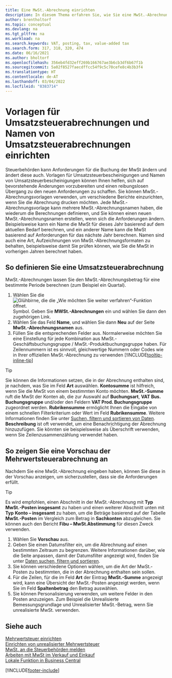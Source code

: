 ```yaml
---
title: Eine MwSt.-Abrechnung einrichten
description: In diesem Thema erfahren Sie, wie Sie eine MwSt.-Abrechnungsvorlage und die Namen der MwSt.-Abrechnungen festlegen, um den sich ändernden Anforderungen der Steuerbehörden gerecht zu werden.
author: brentholtorf
ms.topic: conceptual
ms.devlang: na
ms.tgt_pltfrm: na
ms.workload: na
ms.search.keywords: VAT, posting, tax, value-added tax
ms.search.form: 317, 318, 320, 474
ms.date: 06/16/2021
ms.author: bholtorf
ms.openlocfilehash: 356eb4fd32eff269b166767ae3b6cb3df6b67f1b
ms.sourcegitcommit: 5a02f8527faecdffcc54f9c5c70cefe8c4b3b3f4
ms.translationtype: HT
ms.contentlocale: de-AT
ms.lasthandoff: 03/04/2022
ms.locfileid: "8383714"
---
```

# <a name="set-up-vat-statement-templates-and-vat-statement-names"></a>Vorlagen für Umsatzsteuerabrechnungen und Namen von Umsatzsteuerabrechnungen einrichten

Steuerbehörden kann Anforderungen für die Buchung der MwSt ändern und ändert diese auch. Vorlagen für Umsatzsteuerbescheinigungen und Namen von Umsatzsteuerbescheinigungen können Ihnen helfen, sich auf bevorstehende Änderungen vorzubereiten und einen reibungslosen Übergang zu den neuen Anforderungen zu schaffen. Sie können MwSt.-Abrechnungsvorlagen verwenden, um verschiedene Berichte einzurichten, wenn Sie die Abrechnung drucken möchten. Jede MwSt.-Abrechnungsvorlage kann mehrere MwSt.-Abrechnungsnamen haben, die wiederum die Berechnungen definieren, und Sie können einen neuen MwSt.-Abrechnungsnamen erstellen, wenn sich die Anforderungen ändern. Beispielsweise kann ein Name die MwSt für dieses Jahr basierend auf dem aktuellen Bedarf berechnen, und ein anderer Name kann die MwSt basierend auf Anforderungen für das nächste Jahr berechnen. Namen sind auch eine Art, Aufzeichnungen von MwSt.-Abrechnungsformaten zu behalten, beispielsweise damit Sie prüfen können, wie Sie die MwSt in vorherigen Jahren berechnet haben.

## <a name="to-define-a-vat-statement"></a>So definieren Sie eine Umsatzsteuerabrechnung

MwSt.-Abrechnungen lassen Sie den MwSt.-Abrechnungsbetrag für eine bestimmte Periode berechnen (zum Beispiel ein Quartal).

1. Wählen Sie die ![Glühbirne, die die „Wie möchten Sie weiter verfahren“-Funktion öffnet.](media/ui-search/search_small.png "Tell Me-Funktion") Symbol. Geben Sie **MWSt.-Abrechnungen** ein und wählen Sie dann den zugehörigen Link.  
2. Wählen Sie das Feld **Name**, und wählen Sie dann **Neu** auf der Seite **MwSt.-Abrechnungsnamen** aus.
3. Füllen Sie die entsprechenden Felder aus. Normalerweise möchten Sie eine Einstellung für jede Kombination aus MwSt.-Geschäftsbuchungsgruppe / MwSt.-Produktbuchungsgruppe haben. Für Zeilennummern ist es sinnvoll, gleichwertige Nummern oder Codes wie in Ihrer offiziellen MwSt.-Abrechnung zu verwenden [!INCLUDE[tooltip-inline-tip](includes/tooltip-inline-tip_md.md)]  

> [!Tip]
> Sie können die Informationen setzen, die in der Abrechnung enthalten sind, je nachdem, was Sie im Feld **Art** auswählen. **Kontosumme** ist hilfreich, wenn Sie die MwSt von einem bestimmten Konto möchten.
**MwSt.-Summe** ruft die MwSt der Konten ab, die zur Auswahl auf **Buchungsart**, **VAT Bus. Buchungsgruppe** und/oder den Feldern **VAT Prod. Buchungsgruppe** zugeordnet werden. **Rubrikensumme** ermöglicht Ihnen die Eingabe von einem schnellen Filterkriterium oder Wert im Feld **Rubrikensumme**. Weitere Informationen finden Sie unter [Suchen, filtern und sortieren von Daten](ui-enter-criteria-filters.md). **Beschreibung** ist oft verwendet, um eine Benachrichtigung der Abrechnung hinzuzufügen. Sie könnten sie beispielsweise als Überschrift verwenden, wenn Sie Zeilenzusammenzählung verwendet haben.

## <a name="to-preview-the-vat-statement"></a>So zeigen Sie eine Vorschau der Mehrwertsteuerabrechnung an

Nachdem Sie eine MwSt.-Abrechnung eingeben haben, können Sie diese in der Vorschau anzeigen, um sicherzustellen, dass sie die Anforderungen erfüllt.
> [!Tip]
> Es wird empfohlen, einen Abschnitt in der MwSt.-Abrechnung mit **Typ** **MwSt.-Posten insgesamt** zu haben und einen weiterer Abschnitt unten mit **Typ** **Konto – insgesamt** zu haben, um die Beträge basierend auf der Tabelle **MwSt.-Posten** im Vergleich zum Betrag in **Sachkonten** abzugleichen. Sie können auch den Bericht **Fibu – MwSt.Abstimmung** für diesen Zweck verwenden.

1. Wählen Sie **Vorschau** aus.
2. Geben Sie einen Datumsfilter ein, um die Abrechnung auf einen bestimmten Zeitraum zu begrenzen. Weitere Informationen darüber, wie die Seite anpassen, damit der Datumsfilter angezeigt wird, finden Sie unter [Daten suchen, filtern und sortieren](ui-enter-criteria-filters.md).
3. Sie können verschiedene Optionen wählen, um die Art der MwSt.-Posten zu bestimmten, die in der Abrechnung enthalten sein sollen.
4. Für die Zeilen, für die im Feld **Art** der Eintrag **MwSt.-Summe** angezeigt wird, kann eine Übersicht der MwSt.-Posten angezeigt werden, wenn Sie im Feld **Spaltenbetrag** den Betrag auswählen.
5. Sie können Personalisierung verwenden, um weitere Felder in den Posten anzuzeigen. Zum Beispiel die Unrealisierte Bemessungsgrundlage und Unrealisierter MwSt.-Betrag, wenn Sie unrealisierte MwSt. verwenden.

## <a name="see-also"></a>Siehe auch

[Mehrwertsteuer einrichten](finance-setup-vat.md)  
[Einrichten von unrealisierter Mehrwertsteuer](finance-setup-unrealized-vat.md)      
[MwSt. an die Steuerbehörden melden](finance-how-report-vat.md)  
[Arbeiten mit MwSt im Verkauf und Einkauf](finance-work-with-vat.md)  
[Lokale Funktion in Business Central](about-localization.md)


[!INCLUDE[footer-include](includes/footer-banner.md)]